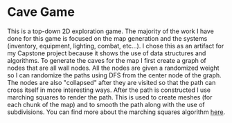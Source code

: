 # Cave Game
This is a top-down 2D exploration game. The majority of the work I have done for this game is focused on the map generation
and the systems (inventory, equipment, lighting, combat, etc...). I chose this as an artifact for my Capstone project because
 it shows the use of data structures and algorithms. To generate the caves for the map I first create a graph of nodes 
 that are all wall nodes. All the nodes are given a randomized weight so I can randomize the paths using DFS from the center 
 node of the graph. The nodes are also "collapsed" after they are visited so that the path can cross itself in more interesting ways. 
 After the path is constructed I use marching squares to render the path. This is used to create meshes (for each chunk of the map) and to
  smooth the path along with the use of subdivisions. You can find more about the marching squares algorithm [here](https://en.wikipedia.org/wiki/Marching_squares#:~:text=In%20computer%20graphics%2C%20marching%20squares,single%20data%20level%2C%20or%20isovalue).
